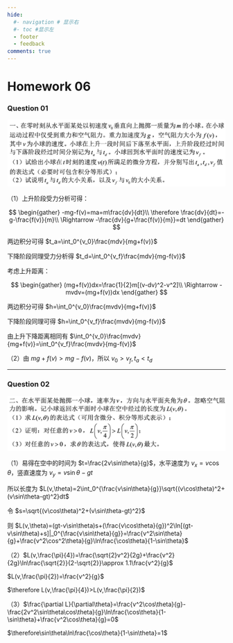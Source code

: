 ```yaml
---
hide:
  #- navigation # 显示右
  #- toc #显示左
  - footer
  - feedback
comments: true
--- 
```


# Homework 06

### Question 01

![](../../../assets/Pasted%20image%2020241128171701.png)

（1）上升阶段受力分析可得：

$$
\begin{gather}
-mg-f(v)=ma=m\frac{dv}{dt}\\
\therefore \frac{dv}{dt}=-g-\frac{f(v)}{m}\\
\Rightarrow -\frac{dv}{g+\frac{f(v)}{m}}=dt
\end{gather}
$$

两边积分可得 $t_a=\int_0^{v_0}\frac{mdv}{mg+f(v)}$

下降阶段同理受力分析得 $t_d=\int_0^{v_f}\frac{mdv}{mg-f(v)}$

考虑上升距离：

$$
\begin{gather}
(mg+f(v))dx=\frac{1}{2}m[(v-dv)^2-v^2]\\
\Rightarrow -mvdv=(mg+f(v))dx
\end{gather}
$$

两边积分可得 $h=\int_0^{v_0}\frac{mvdv}{mg+f(v)}$

下降阶段同理可得 $h=\int_0^{v_f}\frac{mvdv}{mg-f(v)}$

由上升下降距离相同有 $\int_0^{v_0}\frac{mvdv}{mg+f(v)}=\int_0^{v_f}\frac{mvdv}{mg-f(v)}$

（2）由 $mg+f(v)>mg-f(v)$，所以 $v_0>v_f,t_a<t_d$
***
### Question 02

![](../../../assets/Pasted%20image%2020241128172341.png)

（1）易得在空中的时间为 $t=\frac{2v\sin\theta}{g}$，水平速度为 $v_x=v\cos\theta$，竖直速度为 $v_y=v\sin\theta-gt$

所以长度为 $L(v,\theta)=2\int_0^{\frac{v\sin\theta}{g}}\sqrt{(v\cos\theta)^2+(v\sin\theta-gt)^2}dt$

令 $s=\sqrt{(v\cos\theta)^2+(v\sin\theta-gt)^2}$

则 $L(v,\theta)=(gt-v\sin\theta)s+(\frac{v\cos\theta}{g})^2\ln[(gt-v\sin\theta)+s]|_0^{\frac{v\sin\theta}{g}}=\frac{v^2\sin\theta}{g}+\frac{v^2\cos^2\theta}{g}\ln\frac{\cos\theta}{1-\sin\theta}$

（2）$L(v,\frac{\pi}{4})=\frac{\sqrt{2}v^2}{2g}+\frac{v^2}{2g}\ln\frac{\sqrt{2}}{2-\sqrt{2}}\approx 1.1\frac{v^2}{g}$

$L(v,\frac{\pi}{2})=\frac{v^2}{g}$

$\therefore L(v,\frac{\pi}{4})>L(v,\frac{\pi}{2})$

（3）$\frac{\partial L}{\partial\theta}=\frac{v^2\cos\theta}{g}-\frac{2v^2\sin\theta\cos\theta}{g}\ln\frac{\cos\theta}{1-\sin\theta}+\frac{v^2\cos\theta}{g}=0$

$\therefore\sin\theta\ln\frac{\cos\theta}{1-\sin\theta}=1$

